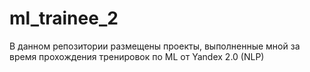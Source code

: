 # ml_trainee_2
В данном репозитории размещены проекты, выполненные мной за время прохождения тренировок по ML от Yandex 2.0 (NLP)
